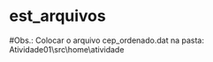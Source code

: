 # est_arquivos
 
#Obs.: Colocar o arquivo cep_ordenado.dat na pasta: Atividade01\src\home\atividade
